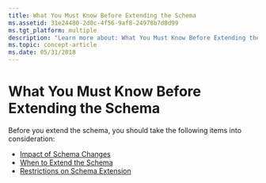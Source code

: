 ```yaml
---
title: What You Must Know Before Extending the Schema
ms.assetid: 31e24480-2d0c-4f56-9af8-24978b7d8d99
ms.tgt_platform: multiple
description: "Learn more about: What You Must Know Before Extending the Schema"
ms.topic: concept-article
ms.date: 05/31/2018
---
```


# What You Must Know Before Extending the Schema

Before you extend the schema, you should take the following items into consideration:

-   [Impact of Schema Changes](impact-of-schema-changes.md)
-   [When to Extend the Schema](when-to-extend-the-schema.md)
-   [Restrictions on Schema Extension](restrictions-on-schema-extension.md)

 

 





